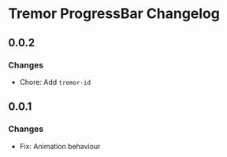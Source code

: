 # Tremor ProgressBar Changelog

## 0.0.2

### Changes

- Chore: Add `tremor-id`

## 0.0.1

### Changes

- Fix: Animation behaviour

